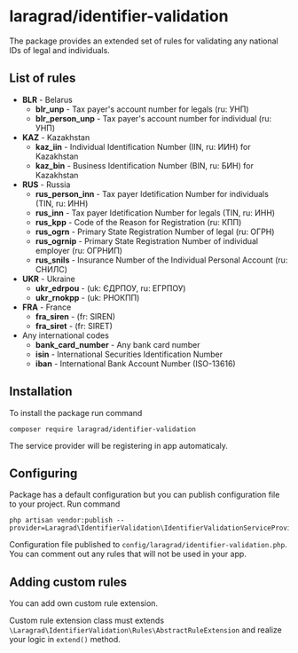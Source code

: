 # laragrad/identifier-validation

The package provides an extended set of rules for validating any national IDs of legal and individuals.

## List of rules

* **BLR** - Belarus
    * **blr_unp** - Tax payer's account number for legals (ru: УНП)
    * **blr_person_unp** - Tax payer's account number for individual (ru: УНП)
* **KAZ** - Kazakhstan
    * **kaz_iin** - Individual Identification Number (IIN, ru: ИИН) for Kazakhstan
    * **kaz_bin** - Business Identification Number (BIN, ru: БИН) for Kazakhstan
* **RUS** - Russia
    * **rus_person_inn** - Tax payer Idetification Number for individuals (TIN, ru: ИНН)
    * **rus_inn** - Tax payer Idetification Number for legals (TIN, ru: ИНН)
    * **rus_kpp** - Code of the Reason for Registration (ru: КПП)
    * **rus_ogrn** - Primary State Registration Number of legal (ru: ОГРН)
    * **rus_ogrnip** - Primary State Registration Number of individual employer (ru: ОГРНИП)
    * **rus_snils** - Insurance Number of the Individual Personal Account (ru: СНИЛС)
* **UKR** - Ukraine
    * **ukr_edrpou** - (uk: ЄДРПОУ, ru: ЕГРПОУ)
    * **ukr_rnokpp** - (uk: РНОКПП)
* **FRA** - France
    * **fra_siren** - (fr: SIREN)
    * **fra_siret** - (fr: SIRET)
* Any international codes
    * **bank_card_number** - Any bank card number
    * **isin** - International Securities Identification Number
    * **iban** - International Bank Account Number (ISO-13616)

## Installation

To install the package run command

    composer require laragrad/identifier-validation
  
The service provider will be registering in app automaticaly.

## Configuring

Package has a default configuration but you can publish configuration file to your project. Run command

    php artisan vendor:publish --provider=Laragrad\IdentifierValidation\IdentifierValidationServiceProvider
    
Configuration file published to `config/laragrad/identifier-validation.php`. You can comment out any rules that will not be used in your app.

## Adding custom rules

You can add own custom rule extension. 

Custom rule extension class must extends `\Laragrad\IdentifierValidation\Rules\AbstractRuleExtension` and realize your logic in `extend()` method.
